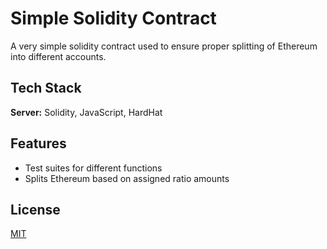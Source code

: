 # Simple Solidity Contract

A very simple solidity contract used to ensure proper splitting of Ethereum into different accounts.


## Tech Stack

**Server:** Solidity, JavaScript, HardHat


## Features

- Test suites for different functions
- Splits Ethereum based on assigned ratio amounts


## License

[MIT](https://choosealicense.com/licenses/mit/)
